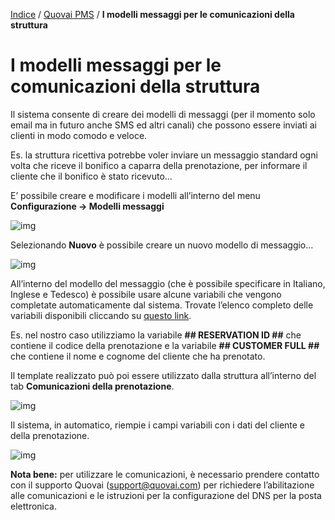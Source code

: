 [Indice](index.html) / [Quovai PMS](quovai-pms-it.md) / **I modelli messaggi per le comunicazioni della struttura**

# I modelli messaggi per le comunicazioni della struttura

Il sistema consente di creare dei modelli di messaggi (per il momento solo email ma in futuro anche SMS ed altri canali) che possono essere inviati ai clienti in modo comodo e veloce.

Es. la struttura ricettiva potrebbe voler inviare un messaggio standard ogni volta che riceve il bonifico a caparra della prenotazione, per informare il cliente che il bonifico è stato ricevuto…

E’ possibile creare e modificare i modelli all’interno del menu **Configurazione -> Modelli messaggi**

![img](https://quovai.github.io/images/modelli-messaggi-001.png)

Selezionando **Nuovo** è possibile creare un nuovo modello di messaggio…

![img](https://quovai.github.io/images/modelli-messaggi-002.png)

All’interno del modello del messaggio (che è possibile specificare in Italiano, Inglese e Tedesco) è possibile usare alcune variabili che vengono completate automaticamente dal sistema. Trovate l’elenco completo delle variabili disponibili cliccando su [questo link](https://quovai.github.io/variabili-disponibili-per-i-template-email-it.html).

Es. nel nostro caso utilizziamo la variabile **## RESERVATION ID ##** che contiene il codice della prenotazione e la variabile **## CUSTOMER FULL ##** che contiene il nome e cognome del cliente che ha prenotato.

Il template realizzato può poi essere utilizzato dalla struttura all’interno del tab **Comunicazioni della prenotazione**.

![img](https://quovai.github.io/images/modelli-messaggi-003.png)

Il sistema, in automatico, riempie i campi variabili con i dati del cliente e della prenotazione.

![img](https://quovai.github.io/images/modelli-messaggi-004.png)

**Nota bene:** per utilizzare le comunicazioni, è necessario prendere contatto con il supporto Quovai (support@quovai.com) per richiedere l’abilitazione alle comunicazioni e le istruzioni per la configurazione del DNS per la posta elettronica.